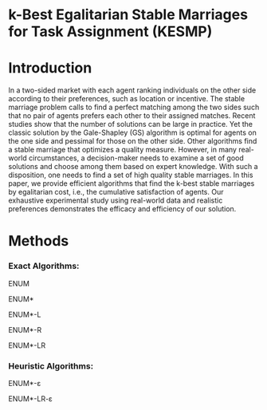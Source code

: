 # k-Best Egalitarian Stable Marriages for Task Assignment (KESMP)

# Introduction

In a two-sided market with each agent ranking individuals on the other side according to their preferences, such as location or incentive. The stable marriage problem calls to find a perfect matching among the two sides such that no pair of agents prefers each other to their assigned matches. Recent studies show that the number of solutions can be large in practice. Yet the classic solution by the Gale-Shapley (GS) algorithm is optimal for agents on the one side and pessimal for those on the other side. Other algorithms find a stable marriage that optimizes a quality measure. However, in many real-world circumstances, a decision-maker needs to examine a set of good solutions and choose among them based on expert knowledge. With such a disposition, one needs to find a set of high quality stable marriages. In this paper, we provide efficient algorithms that find the k-best stable marriages by egalitarian cost, i.e., the cumulative satisfaction of agents. Our exhaustive experimental study using real-world data and realistic preferences demonstrates the efficacy and efficiency of our solution.


# Methods

### Exact Algorithms:

ENUM

ENUM*

ENUM*-L

ENUM*-R

ENUM*-LR

### Heuristic Algorithms:

ENUM*-ɛ

ENUM*-LR-ɛ


